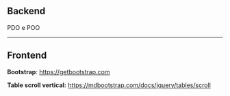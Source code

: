 ## Backend
PDO e POO

****

## Frontend 
**Bootstrap**: https://getbootstrap.com

**Table scroll vertical:** https://mdbootstrap.com/docs/jquery/tables/scroll
